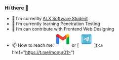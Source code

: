 ### Hi there 👋

- 🔭 I’m currently [ALX Software Student](https://alxafrica.com)
- 🌱 I’m currently learning Penetration Testing
- 🤔 I’m can contribute with Frontend Web Designing
- 📫 How to reach me: [<img width="50" height="50" src="assets/gmail.png" />](mamebb2023@gmail.com) or [<img width="50" height="50" src="assets/telegram.png" />](<a href="https://t.me/monur01></a>")
